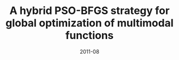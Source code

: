 ---
title: "A hybrid PSO-BFGS strategy for global optimization of multimodal functions"
collection: publications
permalink: /publication/masktrack
date: 2011-08
venue: "IEEE Transactions on Systems, Man, and Cybernetics, Part B (Cybernetics)"
city: "GuangZhou"
state: ""
thumbnail: "masktrack.png"
teaser : masktrack.jpg
authors: "Shutao Li, Mingkui Tan, Ivor W Tsang, James Tin-Yau Kwok"
bibtex: A_hybrid.txt
uri: 
arxiv: http://citeseerx.ist.psu.edu/viewdoc/download?doi=10.1.1.443.2817&rep=rep1&type=pdf
project: 
source:
poster: masktrack-poster.pdf
data:
---